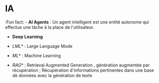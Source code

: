 # IA

:Fun fact: - **AI Agents**        :  Un agent intelligent est une entité autonome qui effectue une tâche à la place de l'utilisateur.
 
  - **Deep Learning**
 
 - *LML**              :  Large Language Mode

  - *ML**              :  Machine Learning

  - *RAG**          :  Retrieval Augmented Generation ,  génération augmentée par récupération ; Récupération d'informations pertinentes dans une base de données avec la génération de texte

  

 
